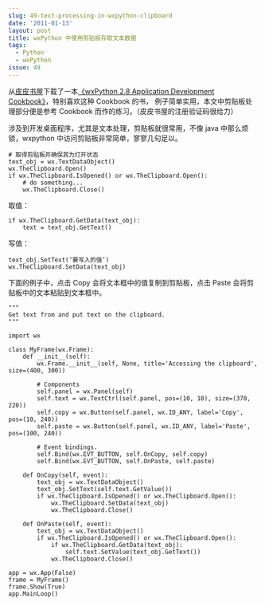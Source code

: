```yaml
---
slug: 49-text-processing-in-wxpython-clipboard
date: '2011-01-13'
layout: post
title: wxPython 中使用剪贴板存取文本数据
tags:
  - Python
  - wxPython
issue: 49
---
```


从[皮皮书屋][1]下载了一本[《wxPython 2.8 Application Development Cookbook》][2]，特别喜欢这种 Cookbook 的书，
例子简单实用，本文中剪贴板处理部分便是参考 Cookbook 而作的练习。（皮皮书屋的注册验证码很给力）

涉及到开发桌面程序，尤其是文本处理，剪贴板就很常用，不像 java 中那么烦锁，wxpython 中访问剪贴板非常简单，寥寥几句足以。

    # 取得剪贴板并确保其为打开状态
    text_obj = wx.TextDataObject()
    wx.TheClipboard.Open()
    if wx.TheClipboard.IsOpened() or wx.TheClipboard.Open():
        # do something...
        wx.TheClipboard.Close()

取值：

    if wx.TheClipboard.GetData(text_obj):
        text = text_obj.GetText()

写值：

    text_obj.SetText(‘要写入的值’)
    wx.TheClipboard.SetData(text_obj)

下面的例子中，点击 Copy 会将文本框中的值复制到剪贴板，点击 Paste 会将剪贴板中的文本粘贴到文本框中。


    """
    Get text from and put text on the clipboard.
    """

    import wx

    class MyFrame(wx.Frame):
        def __init__(self):
            wx.Frame.__init__(self, None, title='Accessing the clipboard', size=(400, 300))

            # Components
            self.panel = wx.Panel(self)
            self.text = wx.TextCtrl(self.panel, pos=(10, 10), size=(370, 220))
            self.copy = wx.Button(self.panel, wx.ID_ANY, label='Copy', pos=(10, 240))
            self.paste = wx.Button(self.panel, wx.ID_ANY, label='Paste', pos=(100, 240))

            # Event bindings.
            self.Bind(wx.EVT_BUTTON, self.OnCopy, self.copy)
            self.Bind(wx.EVT_BUTTON, self.OnPaste, self.paste)

        def OnCopy(self, event):
            text_obj = wx.TextDataObject()
            text_obj.SetText(self.text.GetValue())
            if wx.TheClipboard.IsOpened() or wx.TheClipboard.Open():
                wx.TheClipboard.SetData(text_obj)
                wx.TheClipboard.Close()

        def OnPaste(self, event):
            text_obj = wx.TextDataObject()
            if wx.TheClipboard.IsOpened() or wx.TheClipboard.Open():
                if wx.TheClipboard.GetData(text_obj):
                    self.text.SetValue(text_obj.GetText())
                wx.TheClipboard.Close()

    app = wx.App(False)
    frame = MyFrame()
    frame.Show(True)
    app.MainLoop()

[1]: http://www.ppurl.com/
[2]: http://www.ppurl.com/2010/12/wxpython-2-8-application-development-cookbook.html
